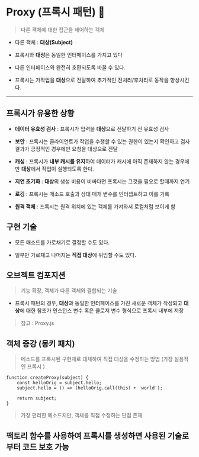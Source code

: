 # Proxy (프록시 패턴) &#128268;
> 다른 객체에 대한 접근을 제어하는 객체

 * 다른 객체 : **대상(Subject)** 

 * 프록시와 **대상**은 동일한 인터페이스를 가지고 있다

 * 다른 인터페이스와 완전히 호환되도록 바꿀 수 있다.

 * 프록시는 가작업을 **대상**으로 전달하여 추가적인 전처리/후처리로 동작을 향상시킨다.

---

## 프록시가 유용한 상황 

 * **데이터 유효성 검사** : 프록시가 입력을 **대상**으로 전달하기 전 유효성 검사

 * **보안** : 프록시는 클라이언트가 작업을 수행할 수 있는 권한이 있는지 확인하고 검사결과가 긍정적인 경우에만 요청을 대상으로 전달

 * **캐싱** : 프록시가 **내부 캐시를 유지**하여 데이터가 캐시에 아직 존재하지 않는 경우에만 **대상**에서 작업이 실행되도록 한다.

 * **지연 초기화** : **대상**의 생성 비용이 비싸다면 프록시는 그것을 필요로 할때까지 연기

 * **로깅** : 프록시는 메소드 호출과 상대 매개 변수를 인터셉트하고 이를 기록

 * **원격 객체** : 프록시는 원격 위치에 있는 객체를 가져와서 로컬처럼 보이게 함


## 구현 기술

 * 모든 매소드를 가로채기로 결정할 수도 있다.

 * 일부만 가로채고 나머지는 **직접 대상**에 위임할 수도 있다.

## 오브젝트 컴포지션
> 기능 확장, 객체가 다른 객체와 결합되는 기술

 * 프록시 패턴의 경우, **대상**과 동일한 인터페이스를 가진 새로운 객체가 작성되고 **대상**에 대한 참조가 인스턴스 변수 혹은 클로저 변수 형식으로 프록시 내부에 저장

> 참고 : Proxy.js


## 객체 증강 (몽키 패치)
> 메소드를 프록시된 구현체로 대체하여 직접 대상을 수정하는 방법 (가장 실용적인 프록시 )

```
function createProxy(subject) {
    const helloOrig = subject.hello;
    subject.hello = () => (helloOrig.call(this) + 'world');

    return subject;
}

```
> 가장 편리한 메소드지만, 객체를 직접 수정하는 단점 존재

## 팩토리 함수를 사용하여 프록시를 생성하면 사용된 기술로부터 코드 보호 가능
